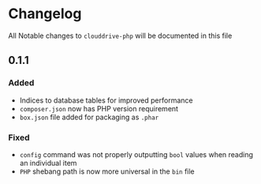 # Changelog

All Notable changes to `clouddrive-php` will be documented in this file

## 0.1.1

### Added
- Indices to database tables for improved performance
- `composer.json` now has PHP version requirement
- `box.json` file added for packaging as `.phar`

### Fixed
- `config` command was not properly outputting `bool` values when reading an individual item
- `PHP` shebang path is now more universal in the `bin` file
